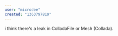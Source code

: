 ```yaml
---
user: "microdee"
created: "1363797819"
---
```


i think there's a leak in ColladaFile or Mesh (Collada).
